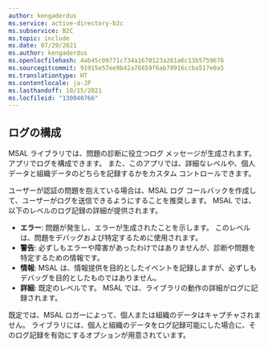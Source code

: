 ```yaml
---
author: kengaderdus
ms.service: active-directory-b2c
ms.subservice: B2C
ms.topic: include
ms.date: 07/29/2021
ms.author: kengaderdus
ms.openlocfilehash: 4ab45c09771c734a1670123a261a6c13b5759676
ms.sourcegitcommit: 91915e57ee9b42a76659f6ab78916ccba517e0a5
ms.translationtype: HT
ms.contentlocale: ja-JP
ms.lasthandoff: 10/15/2021
ms.locfileid: "130040766"
---
```

## <a name="configure-logging"></a>ログの構成

MSAL ライブラリでは、問題の診断に役立つログ メッセージが生成されます。 アプリでログを構成できます。 また、このアプリでは、詳細なレベルや、個人データと組織データのどちらを記録するかをカスタム コントロールできます。 

ユーザーが認証の問題を抱えている場合は、MSAL ログ コールバックを作成して、ユーザーがログを送信できるようにすることを推奨します。 MSAL では、以下のレベルのログ記録の詳細が提供されます。

- **エラー**: 問題が発生し、エラーが生成されたことを示します。 このレベルは、問題をデバッグおよび特定するために使用されます。
- **警告**: 必ずしもエラーや障害があったわけではありませんが、診断や問題を特定するための情報です。
- **情報**: MSAL は、情報提供を目的としたイベントを記録しますが、必ずしもデバッグを目的としたものではありません。
- **詳細**: 既定のレベルです。 MSAL では、ライブラリの動作の詳細がログに記録されます。

既定では、MSAL ロガーによって、個人または組織のデータはキャプチャされません。 ライブラリには、個人と組織のデータをログ記録可能にした場合に、そのログ記録を有効にするオプションが用意されています。
